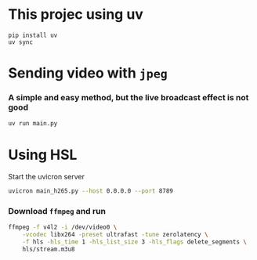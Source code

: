 # This projec using uv

```
pip install uv
uv sync 
```


# Sending video with `jpeg`

### A simple and easy method, but the live broadcast effect is not good

```bash
uv run main.py
```


# Using HSL

Start the uvicron server

```bash
uvicron main_h265.py --host 0.0.0.0 --port 8789
```

### Download `ffmpeg` and run

```bash
ffmpeg -f v4l2 -i /dev/video0 \
    -vcodec libx264 -preset ultrafast -tune zerolatency \
    -f hls -hls_time 1 -hls_list_size 3 -hls_flags delete_segments \
    hls/stream.m3u8
```

